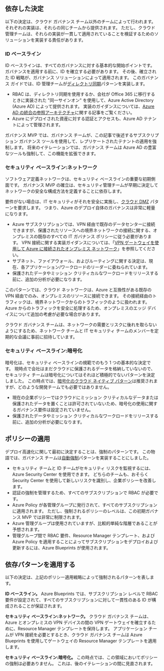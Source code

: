 <!-- TEMPLATE FILE - DO NOT ADD METADATA -->
<!-- markdownlint-disable MD002 MD041 -->

## <a name="dependent-decisions"></a>依存した決定

以下の決定は、クラウド ガバナンス チーム以外のチームによって行われます。 それぞれの実装は、それらの同じチームから提供されます。 ただし、クラウド管理チームは、それらの実装が一貫して適用されていることを検証するためのソリューションを実装する責任があります。

### <a name="identity-baseline"></a>ID ベースライン

ID ベースラインは、すべてのガバナンスに対する基本的な開始ポイントです。 ガバナンスを適用する前に、ID を確立する必要があります。 その後、確立された ID 戦略が、ガバナンス ソリューションによって適用されます。
このガバナンス ガイドでは、ID 管理チームが[ディレクトリ同期](~/decision-guides/identity/index.md#directory-synchronization)パターンを実装します。

- RBAC は、ディレクトリ同期を使用するか、会社が Office 365 に移行するときに実装された "同一サインオン" を使用して、Azure Active Directory (Azure AD) によって提供されます。 実装のガイダンスについては、[Azure AD の統合の参照アーキテクチャ](/azure/architecture/reference-architectures/identity/azure-ad)に関する記事をご覧ください。
- Azure にデプロイされた資産に対する認証とアクセスも、Azure AD テナントによって管理されます。

ガバナンス MVP では、ガバナンス チームが、この記事で後述するサブスクリプション ガバナンス ツールを使用して、レプリケートされたテナントの適用を強制します。 将来のイテレーションでは、ガバナンス チームは Azure AD の豊富なツールも強制して、この機能を拡張できます。

### <a name="security-baseline-networking"></a>セキュリティ ベースライン:ネットワーク

ソフトウェア定義ネットワークは、セキュリティ ベースラインの重要な初期側面です。 ガバナンス MVP の確立は、セキュリティ管理チームが早期に決定してネットワークの安全な構成方法を定義することに依存します。

要件がない場合は、IT セキュリティがそれを安全に実施し、[クラウド DMZ](~/decision-guides/software-defined-network/cloud-dmz.md) パターンを要求します。 つまり、Azure のデプロイ自体のガバナンスは非常に軽量になります。

- Azure サブスクリプションでは、VPN 経由で既存のデータセンターに接続できますが、保護されたリソースへの境界ネットワークの接続に関する、オンプレミスの既存のすべての IT ガバナンス ポリシーに従う必要があります。 VPN 接続に関する実装ガイダンスについては、「[VPN ゲートウェイを使用して Azure に接続されたオンプレミス ネットワーク](/azure/architecture/reference-architectures/hybrid-networking/vpn)」を参照してください。
- サブネット、ファイアウォール、およびルーティングに関する決定は、現在、各アプリケーション/ワークロードのリーダーに委ねられています。
- 保護されたデータやミッション クリティカルなワークロードをリリースする前に、追加の分析が必要になります。

このパターンでは、クラウド ネットワークは、Azure と互換性がある既存の VPN 経由でのみ、オンプレミスのリソースに接続できます。 その接続経由のトラフィックは、境界ネットワークからのトラフィックのように扱われます。 Azure からのトラフィックを安全に処理するため、オンプレミスのエッジ デバイスについて追加の考慮が必要な場合があります。

クラウド ガバナンス チームは、ネットワークの需要とリスクに後れを取らないようにするため、ネットワーク チームと IT セキュリティ チームのメンバーを定期的な会議に事前に招待しています。

### <a name="security-baseline-encryption"></a>セキュリティ ベースライン:暗号化

暗号化は、セキュリティ ベースラインの規範でのもう 1 つの基本的な決定です。 現時点で会社はまだクラウドに保護されるデータを格納していないので、セキュリティ チームは暗号化についてはそれほど積極的でないパターンを決定しました。
この時点では、[暗号化のクラウド ネイティブ パターン](~/decision-guides/encryption/index.md#key-management)は推奨されますが、どのような開発チームでも必要ではありません。

- 現在の企業ポリシーではクラウドにミッション クリティカルなデータまたは保護されたデータを置くことは許可されていないため、暗号化の使用に関するガバナンス要件は設定されていません。
- 保護されたデータやミッション クリティカルなワークロードをリリースする前に、追加の分析が必要になります。

## <a name="policy-enforcement"></a>ポリシーの適用

デプロイ高速化に関して最初に決定することは、強制のパターンです。 この物語では、ガバナンス チームは[自動強制](~/decision-guides/policy-enforcement/index.md#automated-enforcement)パターンを実装することにしました。

- セキュリティ チームと ID チームがセキュリティ リスクを監視するには、Azure Security Center を使用できます。 どちらのチームも、おそらく Security Center を使用して新しいリスクを識別し、企業ポリシーを改善します。
- 認証の強制を管理するため、すべてのサブスクリプションで RBAC が必要です。
- Azure Policy が各管理グループに発行されて、すべてのサブスクリプションに適用されます。 ただし、強制されるポリシーのレベルは、この初期ガバナンス MVP では非常に制限されます。
- Azure 管理グループは使用されていますが、比較的単純な階層であることが予想されます。
- 管理グループ間で RBAC 要件、Resource Manager テンプレート、および Azure Policy を適用することによってサブスクリプションをデプロイおよび更新するには、Azure Blueprints が使用されます。

## <a name="apply-the-dependent-patterns"></a>依存パターンを適用する

以下の決定は、上記のポリシー適用戦略によって強制されるパターンを表します。

**ID ベースライン。** Azure Blueprints では、サブスクリプション レベルで RBAC 要件が設定されて、すべてのサブスクリプションに対して一貫性のある ID が構成されることが保証されます。

**セキュリティ ベースライン:ネットワーク。** クラウド ガバナンス チームは、Azure とオンプレミスの VPN デバイスの間の VPN ゲートウェイを確立するために、Resource Manager テンプレートを保持します。 アプリケーション チームが VPN 接続を必要とするとき、クラウド ガバナンス チームは Azure Blueprints を使用してゲートウェイの Resource Manager テンプレートを適用します。

**セキュリティ ベースライン:暗号化。** この時点では、この領域においてポリシーの強制は必要ありません。 これは、後のイテレーションの間に見直されます。
